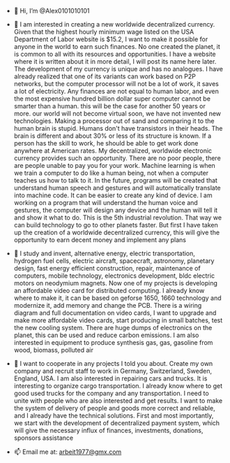 - 👋 Hi, I’m @Alex0101010101
- 👀 I am interested in creating a new worldwide decentralized currency. Given that the highest hourly minimum wage listed on the USA Department of Labor
website is $15.2, I want to make it possible for anyone in the world to earn such finances. No one created the planet, it is common to all with its
resources and opportunities.
I have a website where it is written about it in more detail, I will post its name here later.
The development of my currency is unique and has no analogues. 
I have already realized that one of its variants can work based on P2P networks, but the computer processor will not be
a lot of work, it saves a lot of electricity. Any finances are not equal to human labor, and even the most expensive hundred billion dollar super computer
cannot be smarter than a human. this will be the case for another 50 years or more. our world will not become virtual soon, we have not invented
new technologies. Making a processor out of sand and comparing it to the human brain is stupid. Humans don't have transistors in their heads.
The brain is different and about 30% or less of its structure is known.
If a person has the skill to work, he should be able to get work done anywhere at American rates.
My decentralized, worldwide electronic currency provides such an opportunity. There are no poor people, there are people unable to pay you for your work.
Machine learning is when we train a computer to do like a human being, not when a computer teaches us how to talk to it. In the future, programs will be
created that understand human speech and gestures and will automatically translate
into machine code. It can be easier to create any kind of device. I am working on a program that will understand the human voice and gestures, the computer
will design any device and the human will tell it and show it what to do. This is the 5th industrial revolution. That way we can build technology to go to
other planets faster.
But first I have taken up the creation of a worldwide decentralized currency, this will give the opportunity to earn decent money and implement any plans



- 🌱 I study and invent, alternative energy, electric transportation, hydrogen fuel cells, electric aircraft, spacecraft, astronomy, planetary design, fast energy
efficient construction, repair, maintenance of computers, mobile technology, electronics development, bldc electric motors on neodymium magnets.
Now one of my projects is developing an affordable video card for distributed computing. I already know where to make it, it can be based on geforse 1650, 1660
technology and modernize it, add memory and change the PCB. There is a wiring diagram and full documentation on video cards, I want to upgrade and make more
affordable video cards, start producing in small batches, test the new cooling system. There are huge dumps of electronics on the planet, this can be used and
reduce carbon emissions. I am also interested in equipment to produce synthesis gas, gas, gasoline from wood, biomass, polluted air


- 💞️ I want to cooperate in any projects I told you about. Create my own company and recruit staff to work in Germany, Switzerland, Sweden, England, USA.
I am also interested in repairing cars and trucks. It is interesting to organize cargo transportation. I already know where to get good used trucks for the company and any transportation. I need to unite with people who are also interested and get results. I want to make the system of delivery of people and goods more correct and reliable, and I already have the technical solutions.
First and most importantly, we start with the development of decentralized payment system, which will give the necessary influx of finances, investments, donations, sponsors assistance


- 📫 Email me at: arbeit1977@gmx.com

<!---
Alex0101010101/Alex0101010101 is a ✨ special ✨ repository because its `README.md` (this file) appears on your GitHub profile.
You can click the Preview link to take a look at your changes.
--->

